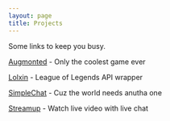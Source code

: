```yaml
---
layout: page
title: Projects
---
```

Some links to keep you busy.

[Augmonted](http://augmonted.github.io) - Only the coolest game ever

[Lolxin](https://github.com/jonwho/lolxin) - League of Legends API wrapper

[SimpleChat](http://playwithfire.firebaseapp.com) - Cuz the world needs anutha one

[Streamup](https://jonwho-streamup.herokuapp.com/) - Watch live video with live chat
